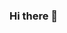 ### Hi there 👋

<!--
**Jeziel18/Jeziel18** is a ✨ _special_ ✨ repository because its `README.md` (this file) appears on your GitHub profile.

Fifth year Computer Engineering student seeking a professional COOP or Internship. Passionate
about learning new technologies, software development and helping others with my knowledge of
programming and computers. Primary areas of interest are robotics, automatization, AI, machine
learning, renewable energy and solar systems.


-->
